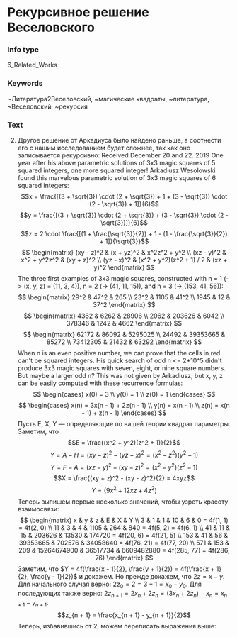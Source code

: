 # Рекурсивное решение Веселовского
### Info type
6_Related_Works
### Keywords
~Литература2Веселовский, ~магические квадраты, ~литература, ~Веселовский, ~рекурсия
### Text
2. Другое решение от Аркадиуса было найдено раньше, а соотнести его с нашим исследованием будет сложнее, так как оно записывается рекурсивно:
Received December 20 and 22. 2019
One year after his above parametric solutions of 3x3 magic squares of 5 squared integers, one more squared integer! Arkadiusz Wesolowski found this marvelous parametric solution of 3x3 magic squares of 6 squared integers:
$$x = \frac{[(3 + \sqrt{3}) \cdot (2 + \sqrt{3}) + 1 + (3 - \sqrt{3}) \cdot (2 - \sqrt{3}) + 1]}{6}$$
$$y = \frac{[(3 + \sqrt{3}) \cdot (2 + \sqrt{3}) + (3 - \sqrt{3}) \cdot (2 - \sqrt{3})]}{6}$$
$$z = 2 \cdot \frac{[(1 + \frac{\sqrt{3}}{2}) + 1 - (1 - \frac{\sqrt{3}}{2}) + 1]}{\sqrt{3}}$$
$$
\begin{matrix}
(xy - z)^2 & (x + yz)^2 & x^2z^2 + y^2 \\
(xz - y)^2 & x^2 + y^2z^2 & (xy + z)^2 \\
(yz - x)^2 & (x^2 + y^2)(z^2 + 1) / 2 & (xz + y)^2
\end{matrix}
$$
The three first examples of 3x3 magic squares, constructed with n = 1 (-> (x, y, z) = (11, 3, 4)), n = 2 (-> (41, 11, 15)), and n = 3 (-> (153, 41, 56)):
$$
\begin{matrix}
29^2 & 47^2 & 265 \\
23^2 & 1105 & 41^2 \\
1945 & 12 & 37^2
\end{matrix}
$$
$$
\begin{matrix}
4362 & 6262 & 28906 \\
2062 & 203626 & 6042 \\
378346 & 1242 & 4662
\end{matrix}
$$
$$
\begin{matrix}
62172 & 86092 & 5295025 \\
24492 & 39353665 & 85272 \\
73412305 & 21432 & 63292
\end{matrix}
$$
When n is an even positive number, we can prove that the cells in red can't be squared integers. His quick search of odd n <= 2*10^5 didn't produce 3x3 magic squares with seven, eight, or nine square numbers. But maybe a larger odd n?
This was not given by Arkadiusz, but x, y, z can be easily computed with these recurrence formulas:
$$
\begin{cases}
x(0) = 3 \\
y(0) = 1 \\
z(0) = 1
\end{cases}
$$
$$
\begin{cases}
x(n) = 3x(n - 1) + 2z(n - 1) \\
y(n) = x(n - 1) \\
z(n) = x(n - 1) + z(n - 1)
\end{cases}
$$
Пусть E, X, Y — определяющие по нашей теории квадрат параметры. Заметим, что
$$E = \frac{(x^2 + y^2)(z^2 + 1)}{2}$$
$$Y = A - H = (xy - z)^2 - (yz - x)^2 = (x^2 - z^2)(y^2 - 1)$$
$$Y = F - A = (xz - y)^2 - (xy - z)^2 = (x^2 - y^2)(z^2 - 1)$$
$$X = \frac{(xy + z)^2 - (xy - z)^2}{2} = 4xyz$$
$$Y = (9x^2 + 12xz + 4z^2)$$
Теперь выпишем первые несколько значений, чтобы узреть красоту взаимосвязи:
$$
\begin{matrix}
x & y & z & E & X & Y \\
3 & 1 & 1 & 10 & 6 & 0 = 4f(1, 1) = 4f(2, 0) \\
11 & 3 & 4 & 1105 & 264 & 840 = 4f(5, 2) = 4f(6, 1) \\
41 & 11 & 15 & 203626 & 13530 & 174720 = 4f(20, 6) = 4f(21, 5) \\
153 & 41 & 56 & 39353665 & 702576 & 34058640 = 4f(76, 21) = 4f(77, 20) \\
571 & 153 & 209 & 15264674900 & 36517734 & 6609482880 = 4f(285, 77) = 4f(286, 76)
\end{matrix}
$$
Заметим, что $Y = 4f(\frac{x - 1}{2}, \frac{y + 1}{2}) = 4f(\frac{x + 1}{2}, \frac{y - 1}{2})$ и докажем. Но прежде докажем, что $2z = x - y$. Для начального случая верно: $2z_0 = 2 = 3 - 1 = x_0 - y_0$. Для последующих также верно: $2z_{n + 1} = 2x_n + 2z_n = (3x_n + 2z_n) - x_n = x_{n + 1} - y_{n + 1}$.
$$z_{n + 1} = \frac{x_{n + 1} - y_{n + 1}}{2}$$
Теперь, избавившись от 2, можем переписать выражения выше:
```
